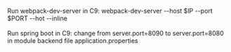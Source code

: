 Run webpack-dev-server in C9: webpack-dev-server  --host $IP --port $PORT  --hot --inline
</br>
</br>
Run spring boot in C9: change from server.port=8090 to server.port=8080 in module backend file application.properties